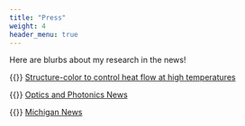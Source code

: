 ```yaml
---
title: "Press"
weight: 4
header_menu: true
---
```


Here are blurbs about my research in the news!

{{<icon class="fa fa-newspaper-o">}}&nbsp;[Structure-color to control heat flow at high temperatures](https://materialscommunity.springernature.com/posts/structure-color-to-control-heat-flow-at-high-temperatures)

{{<icon class="fa fa-newspaper-o">}}&nbsp;[Optics and Photonics News](https://www.optica-opn.org/home/newsroom/2022/september/nanophotonic_material_remains_stable_in_hot_spots/?feed=News)

{{<icon class="fa fa-newspaper-o">}}&nbsp;[Michigan News](https://news.umich.edu/heat-resistant-nanophotonic-material-could-help-turn-heat-into-electricity/)
